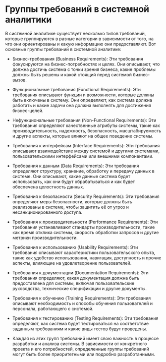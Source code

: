 # Группы требований в системной аналитики

В системной аналитике существует несколько типов требований, которые группируются в разные категории в зависимости от того, на что они ориентированы и какую информацию они предоставляют. Вот основные группы требований в системной аналитике:

- Бизнес-требования (Business Requirements): Эти требования фокусируются на бизнес-потребностях и целях. Они описывают, что должна достичь система с точки зрения бизнеса, какие проблемы должны быть решены и какой стоящий перед системой бизнес-вызов.

- Функциональные требования (Functional Requirements): Эти требования описывают функции и возможности, которые должны быть включены в систему. Они определяют, как система должна работать и какие задачи она должна выполнять для достижения бизнес-целей.

- Нефункциональные требования (Non-Functional Requirements): Эти требования определяют качественные атрибуты системы, такие как производительность, надежность, безопасность, масштабируемость и другие аспекты, которые влияют на общее поведение системы.

- Требования к интерфейсам (Interface Requirements): Эти требования описывают взаимодействие между системой и другими системами, пользовательскими интерфейсами или внешними компонентами.

- Требования к данным (Data Requirements): Эти требования определяют структуру, хранение, обработку и передачу данных в системе. Они описывают, какие данные система будет использовать, как они будут обрабатываться и как будет обеспечена целостность данных.

- Требования к безопасности (Security Requirements): Эти требования определяют меры безопасности, которые должны быть реализованы в системе, чтобы защитить её от угроз и несанкционированного доступа.

- Требования к производительности (Performance Requirements): Эти требования устанавливают стандарты производительности, такие как время отклика системы, скорость обработки запросов и другие метрики производительности.

- Требования к использованию (Usability Requirements): Эти требования описывают характеристики пользовательского опыта, такие как удобство использования, навигация, доступность и прочие аспекты, влияющие на удовлетворение пользователей.

- Требования к документации (Documentation Requirements): Эти требования определяют, какая документация должна быть предоставлена для системы, включая пользовательские руководства, технические спецификации и другие документы.

- Требования к обучению (Training Requirements): Эти требования описывают необходимость и способы обучения пользователей и персонала, работающего с системой.

- Требования к тестированию (Testing Requirements): Эти требования определяют, как система будет тестироваться на соответствие заданным требованиям и какие виды тестов будут проведены.

- Каждая из этих групп требований имеет свою важность в процессе разработки и анализа системы. В зависимости от конкретного проекта и его потребностей, определенные группы требований могут быть более приоритетными или подробно разработанными.
